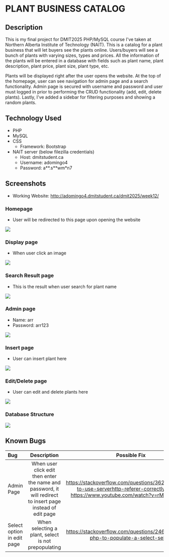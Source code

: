 # PLANT BUSINESS CATALOG

## Description
This is my final project for DMIT2025 PHP/MySQL course I've taken at Northern Alberta Institute of Technology (NAIT). This is a catalog for a plant business that will let buyers see the plants online. Users/buyers will see a bunch of plants with varying sizes, types and prices. All the information of the plants will be entered in a database with fields such as plant name, plant description, plant price, plant size, plant type, etc.

Plants will be displayed right after the user opens the website. At the top of the homepage, user can see navigation for admin page and a search functionality. Admin page is secured with username and password and user must logged in prior to performing the CRUD functionality (add, edit, delete plants). Lastly, I've added a sidebar for filtering purposes and showing a random plants.

## Technology Used
- PHP
- MySQL
- CSS
    - Framework: Bootstrap
- NAIT server (below filezilla credentials)
    - Host: dmitstudent.ca
    - Username: adomingo4
    - Password: a**.s**wm*n7 

## Screenshots
- Working Website: http://adomingo4.dmitstudent.ca/dmit2025/week12/

### Homepage
- User will be redirected to this page upon opening the website

![](img/home.PNG)

### Display page
- When user click an image

![](img/display.PNG)

### Search Result page
- This is the result when user search for plant name

![](img/search-result.PNG)

### Admin page
- Name: arr
- Password: arr123

![](img/login.PNG)

### Insert page
- User can insert plant here

![](img/insert.PNG)

### Edit/Delete page
- User can edit and delete plants here

![](img/edit.PNG)

### Database Structure

![](img/db.PNG)


## Known Bugs

| Bug       | Description   | Possible Fix  | Status    |
|:----------|:-------------:|:-------------:|:----------|
|Admin Page | When user click edit then enter the name and password, it will redirect to insert page instead of edit page   |https://stackoverflow.com/questions/36240145/how-to-use-serverhttp-referer-correctly-in-php https://www.youtube.com/watch?v=rMJgUQLikOE | IN-PROGRESS  |
|Select option in edit page |When selecting a plant, select is not prepopulating    |https://stackoverflow.com/questions/2460243/using-php-to-populate-a-select-select  |IN-PROGRESS    |
